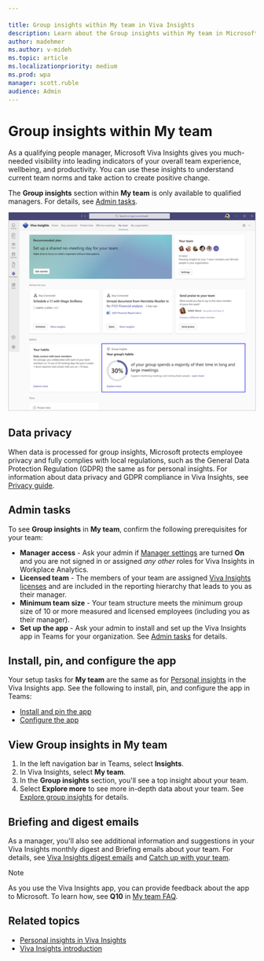 ```yaml
---

title: Group insights within My team in Viva Insights
description: Learn about the Group insights within My team in Microsoft Viva Insights in Teams that shows managers their team collaboration patterns
author: madehmer
ms.author: v-mideh
ms.topic: article
ms.localizationpriority: medium 
ms.prod: wpa
manager: scott.ruble
audience: Admin
---
```


# Group insights within My team

As a qualifying people manager, Microsoft Viva Insights gives you much-needed visibility into leading indicators of your overall team experience, wellbeing, and productivity. You can use these insights to understand current team norms and take action to create positive change.

The **Group insights** section within **My team** is only available to qualified managers. For details, see [Admin tasks](#admin-tasks).

![Group insights with My team in Viva Insights in Teams.](../images/wpa/use/myteam-3.png)

## Data privacy

When data is processed for group insights, Microsoft protects employee privacy and fully complies with local regulations, such as the General Data Protection Regulation (GDPR) the same as for personal insights. For information about data privacy and GDPR compliance in Viva Insights, see [Privacy guide](../personal/teams/viva-teams-app-privacy.md).

## Admin tasks

To see **Group insights** in **My team**, confirm the following prerequisites for your team:

* **Manager access** - Ask your admin if [Manager settings](../use/manager-settings.md) are turned **On** and you are not signed in or assigned _any other_ roles for Viva Insights in Workplace Analytics.
* **Licensed team** - The members of your team are assigned [Viva Insights licenses](../setup/environment-requirements.md#viva-insights-licenses) and are included in the reporting hierarchy that leads to you as their manager.
* **Minimum team size** - Your team structure meets the minimum group size of 10 or more measured and licensed employees (including you as their manager).
* **Set up the app** - Ask your admin to install and set up the Viva Insights app in Teams for your organization. See [Admin tasks](../personal/teams/viva-teams-app-admin-tasks.md) for details.

## Install, pin, and configure the app

Your setup tasks for **My team** are the same as for [Personal insights](../personal/teams/viva-teams-app.md) in the Viva Insights app. See the following to install, pin, and configure the app in Teams:

* [Install and pin the app](../personal/teams/viva-teams-app-install.md)
* [Configure the app](../personal/teams/viva-teams-app-settings.md)

## View Group insights in My team

1. In the left navigation bar in Teams, select **Insights**.
2. In Viva Insights, select **My team**.
3. In the **Group insights** section, you'll see a top insight about your team.
4. Select **Explore more** to see more in-depth data about your team. See [Explore group insights](myteam-explore.md) for details.

## Briefing and digest emails

As a manager, you'll also see additional information and suggestions in your Viva Insights monthly digest and Briefing emails about your team. For details, see [Viva Insights digest emails](../personal/Use/email-digests-3.md) and [Catch up with your team](../personal/Briefing/be-manager.md).

>[!Note]
>As you use the Viva Insights app, you can provide feedback about the app to Microsoft. To learn how, see **Q10** in [My team FAQ](my-team-faq.md).

## Related topics

* [Personal insights in Viva Insights](../personal/teams/viva-teams-app.md)
* [Viva Insights introduction](viva-insights-intro.md)
